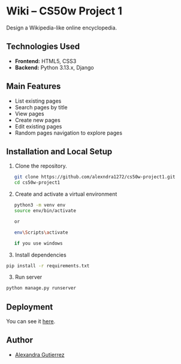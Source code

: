 # Wiki – CS50w Project 1
Design a Wikipedia-like online encyclopedia.

## Technologies Used

- **Frontend:** HTML5, CSS3  
- **Backend:** Python 3.13.x, Django

## Main Features

- List existing pages  
- Search pages by title
- View pages 
- Create new pages  
- Edit existing pages  
- Random pages navigation to explore pages

## Installation and Local Setup

1. Clone the repository.

```bash
   git clone https://github.com/alexndra1272/cs50w-project1.git
   cd cs50w-project1
```

2. Create and activate a virtual environment

```bash
   python3 -m venv env
   source env/bin/activate

   or 

   env\Scripts\activate 

   if you use windows
```

3. Install dependencies

```bash
pip install -r requirements.txt
```


3. Run server

```bash
python manage.py runserver
```

## Deployment
You can see it [here](https://wiki-891o.onrender.com/).

## Author
- [Alexandra Gutierrez](https://github.com/alexndra1272)